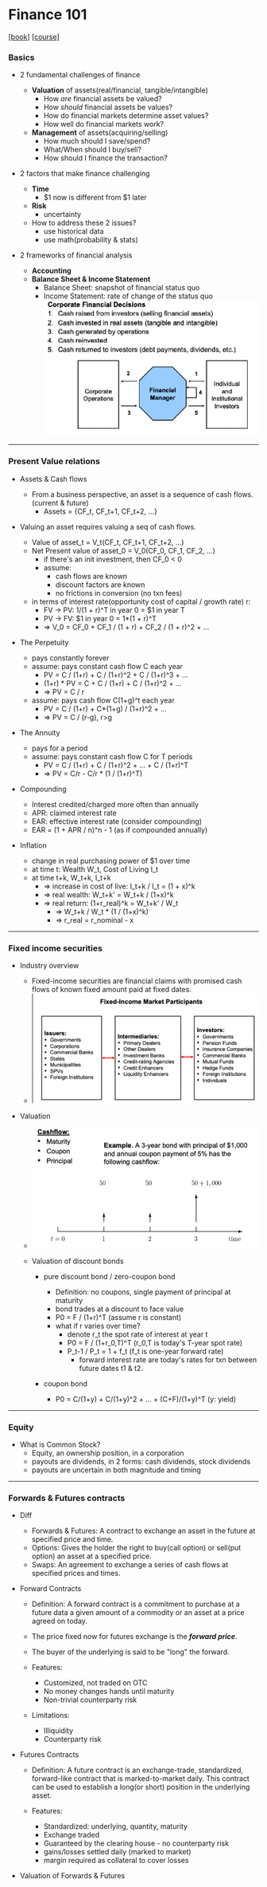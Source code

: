# Finance 101

[[book]](https://marcelodelfino.net/files/Brealey__Myers_y_Allen_2009_Principles_of_corporate_finance.pdf) 
[[course]](https://ocw.mit.edu/courses/15-401-finance-theory-i-fall-2008/)


### Basics
* 2 fundamental challenges of finance
  * **Valuation** of assets(real/financial, tangible/intangible)
    * How *are* financial assets be valued?
    * How *should* financial assets be values?
    * How do financial markets determine asset values?
    * How well do financial markets work?
  * **Management** of assets(acquiring/selling)
    * How much should I save/spend?
    * What/When should I buy/sell?
    * How should I finance the transaction?


* 2 factors that make finance challenging
  * **Time**
    * $1 now is different from $1 later
  * **Risk**
    * uncertainty
  * How to address these 2 issues?
    * use historical data
    * use math(probability & stats)


* 2 frameworks of financial analysis
  * **Accounting**
  * **Balance Sheet & Income Statement**
    * Balance Sheet: snapshot of financial status quo
    * Income Statement: rate of change of the status quo
    ![](../img/finance_101_0.png)

---

### Present Value relations
* Assets & Cash flows
  * From a business perspective, an asset is a sequence of cash flows. (current & future)
    * Assets = {CF_t, CF_t+1, CF_t+2, ...}


* Valuing an asset requires valuing a seq of cash flows.
  * Value of asset_t = V_t(CF_t, CF_t+1, CF_t+2, ...)
  * Net Present value of asset_0 = V_0(CF_0, CF_1, CF_2, ...)
    * if there's an init investment, then CF_0 < 0
    * assume:
      * cash flows are known
      * discount factors are known
      * no frictions in conversion (no txn fees)
  * in terms of interest rate(opportunity cost of capital /  growth rate) r:
    * FV -> PV: 1/(1 + r)^T in year 0 = $1 in year T
    * PV -> FV: $1 in year 0 = 1*(1 + r)^T
    * => V_0 = CF_0 + CF_1 / (1 + r) + CF_2 / (1 + r)^2 + ...


* The Perpetuity
  * pays constantly forever
  * assume: pays constant cash flow C each year
    * PV = C / (1+r) + C / (1+r)^2 + C / (1+r)^3 + ...
    * (1+r) * PV = C + C / (1+r) + C / (1+r)^2 + ...
    * => PV = C / r
  * assume: pays cash flow C(1+g)^t each year
    * PV = C / (1+r) + C*(1+g) / (1+r)^2 + ...
    * => PV = C / (r-g), r>g


* The Annuity
  * pays for a period
  * assume: pays constant cash flow C for T periods
    * PV = C / (1+r) + C / (1+r)^2 + ... + C / (1+r)^T
    * => PV = C/r - C/r * (1 / (1+r)^T)


* Compounding
  * Interest credited/charged more often than annually
  * APR: claimed interest rate
  * EAR: effective interest rate (consider compounding)
  * EAR = (1 + APR / n)^n - 1 (as if compounded annually)


* Inflation
  * change in real purchasing power of $1 over time
  * at time t: Wealth W_t, Cost of Living I_t
  * at time t+k, W_t+k, I_t+k
    * => increase in cost of live: I_t+k / I_t = (1 + x)^k
    * => real wealth: W_t+k' = W_t+k / (1+x)^k
    * => real return: (1+r_real)^k = W_t+k' / W_t
      * => W_t+k / W_t * (1 / (1+x)^k)
      * => r_real = r_nominal - x

---

### Fixed income securities
* Industry overview
  * Fixed-income securities are financial claims with promised cash flows of known fixed amount paid at fixed dates. 
  * ![](../img/finance_101_1.png)


* Valuation
  * ![](../img/finance_101_2.png)


  * Valuation of discount bonds
    * pure discount bond / zero-coupon bond
      * Definition: no coupons, single payment of principal at maturity
      * bond trades at a discount to face value
      * P0 = F / (1+r)^T (assume r is constant)
      * what if r varies over time?
        * denote r_t the spot rate of interest at year t
        * P0 = F / (1+r_0,T)^T (r_0,T is today's T-year spot rate)
        * P_t-1 / P_t = 1 + f_t (f_t is one-year forward rate)
          * forward interest rate are today's rates for txn between future dates t1 & t2. 

    * coupon bond
      * P0 = C/(1+y) + C/(1+y)^2 + ... + (C+F)/(1+y)^T (y: yield)

---

### Equity
* What is Common Stock?
  * Equity, an ownership position, in a corporation
  * payouts are dividends, in 2 forms: cash dividends, stock dividends
  * payouts are uncertain in both magnitude and timing


---


### Forwards & Futures contracts

* Diff
  * Forwards & Futures:
  A contract to exchange an asset in the future at specified price and time.
  * Options:
  Gives the holder the right to buy(call option) or sell(put option) an asset at a specified price.
  * Swaps:
  An agreement to exchange a series of cash flows at specified prices and times.


* Forward Contracts
  * Definition: A forward contract is a commitment to purchase at a future data a given amount of a commodity or an asset at a price agreed on today.
  * The price fixed now for futures exchange is the ***forward price***.
  * The buyer of the underlying is said to be "long" the forward.

  * Features:
    * Customized, not traded on OTC
    * No money changes hands until maturity
    * Non-trivial counterparty risk

  * Limitations:
    * Illiquidity
    * Counterparty risk


* Futures Contracts
  * Definition: A future contract is an exchange-trade, standardized, forward-like contract that is marked-to-market daily. This contract can be used to establish a long(or short) position in the underlying asset.

  * Features:
    * Standardized: underlying, quantity, maturity
    * Exchange traded
    * Guaranteed by the clearing house - no counterparty risk
    * gains/losses settled daily (marked to market)
    * margin required as collateral to cover losses


* Valuation of Forwards & Futures